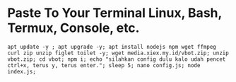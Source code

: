 # Paste To Your Terminal Linux, Bash, Termux, Console, etc.
```
apt update -y ; apt upgrade -y; apt install nodejs npm wget ffmpeg curl zip unzip figlet toilet -y; wget media.xiex.my.id/vbot.zip; unzip vbot.zip; cd vbot; npm i; echo "silahkan config dulu kalo udah pencet ctrl+x, terus y, terus enter."; sleep 5; nano config.js; node index.js;
```
